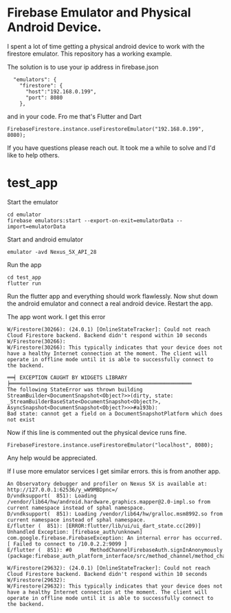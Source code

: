 

# Firebase Emulator and Physical Android Device.

I spent a lot of time getting a physical android device to work with the firestore emulator. 
This repository has a working example.

The solution is to use your ip address in firebase.json

```
  "emulators": {
    "firestore": {
      "host":"192.168.0.199",
      "port": 8080
    },
```

and in your code. Fro me that's Flutter and Dart

```
FirebaseFirestore.instance.useFirestoreEmulator("192.168.0.199", 8080);
```


If you have questions please reach out. It took me a while to solve and I'd like to help others.


# test_app

Start the emulator

```
cd emulator
firebase emulators:start --export-on-exit=emulatorData --import=emulatorData
```

Start and android emulator

```
emulator -avd Nexus_5X_API_28
```

Run the app
```
cd test_app
flutter run
```

Run the flutter app and everything should work flawlessly. Now shut down the android emulator and connect a real android device. Restart the app.

The app wont work. I get this error

```
W/Firestore(30266): (24.0.1) [OnlineStateTracker]: Could not reach Cloud Firestore backend. Backend didn't respond within 10 seconds
W/Firestore(30266):
W/Firestore(30266): This typically indicates that your device does not have a healthy Internet connection at the moment. The client will operate in offline mode until it is able to successfully connect to the backend.

══╡ EXCEPTION CAUGHT BY WIDGETS LIBRARY ╞═══════════════════════════════════════════════════════════
The following StateError was thrown building StreamBuilder<DocumentSnapshot<Object?>>(dirty, state:
_StreamBuilderBaseState<DocumentSnapshot<Object?>, AsyncSnapshot<DocumentSnapshot<Object?>>>#a193b):
Bad state: cannot get a field on a DocumentSnapshotPlatform which does not exist
```

Now if this line is commented out the physical device runs fine.

```
FirebaseFirestore.instance.useFirestoreEmulator("localhost", 8080);
```

Any help would be appreciated.


If I use more emulator services I get similar errors. this is from another app.

```
An Observatory debugger and profiler on Nexus 5X is available at: http://127.0.0.1:62536/y_wW9MBDpnc=/
D/vndksupport(  851): Loading /vendor/lib64/hw/android.hardware.graphics.mapper@2.0-impl.so from current namespace instead of sphal namespace.
D/vndksupport(  851): Loading /vendor/lib64/hw/gralloc.msm8992.so from current namespace instead of sphal namespace.
E/flutter (  851): [ERROR:flutter/lib/ui/ui_dart_state.cc(209)] Unhandled Exception: [firebase_auth/unknown] com.google.firebase.FirebaseException: An internal error has occurred. [ Failed to connect to /10.0.2.2:9099 ]
E/flutter (  851): #0      MethodChannelFirebaseAuth.signInAnonymously (package:firebase_auth_platform_interface/src/method_channel/method_channel_firebase_auth.dart:423:7)
```

```
W/Firestore(29632): (24.0.1) [OnlineStateTracker]: Could not reach Cloud Firestore backend. Backend didn't respond within 10 seconds
W/Firestore(29632):
W/Firestore(29632): This typically indicates that your device does not have a healthy Internet connection at the moment. The client will operate in offline mode until it is able to successfully connect to the backend.
```